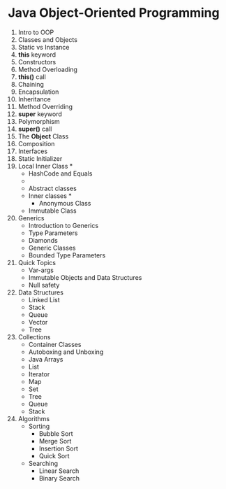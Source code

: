 # Java Object-Oriented Programming

1. Intro to OOP
2. Classes and Objects
3. Static vs Instance
4. **this** keyword
5. Constructors
6. Method Overloading
7. **this()** call
8. Chaining
9. Encapsulation
10. Inheritance
11. Method Overriding
12. **super** keyword
13. Polymorphism
14. **super()** call
15. The **Object** Class
16. Composition
17. Interfaces
18. Static Initializer
19. Local Inner Class
     * 
     * HashCode and Equals
     * 
     * Abstract classes
     * Inner classes
         * 
         * Anonymous Class
     * Immutable Class
20. Generics
     * Introduction to Generics
     * Type Parameters
     * Diamonds
     * Generic Classes
     * Bounded Type Parameters
21. Quick Topics
     * Var-args
     * Immutable Objects and Data Structures
     * Null safety
22. Data Structures
     * Linked List
     * Stack
     * Queue
     * Vector
     * Tree
23. Collections
     * Container Classes
     * Autoboxing and Unboxing
     * Java Arrays
     * List
     * Iterator
     * Map
     * Set
     * Tree
     * Queue
     * Stack
24. Algorithms
     * Sorting
         * Bubble Sort
         * Merge Sort
         * Insertion Sort
         * Quick Sort
     * Searching
         * Linear Search
         * Binary Search 
